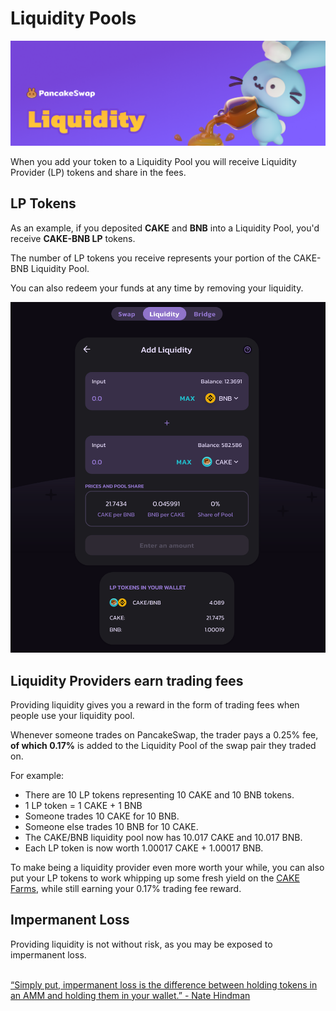 # Liquidity Pools

![](../../.gitbook/assets/liquidity-header.png)

When you add your token to a Liquidity Pool you will receive Liquidity Provider (LP) tokens and share in the fees.

## LP Tokens

As an example, if you deposited **CAKE** and **BNB** into a Liquidity Pool, you'd receive **CAKE-BNB LP** tokens.

The number of LP tokens you receive represents your portion of the CAKE-BNB Liquidity Pool.

You can also redeem your funds at any time by removing your liquidity.

![](../../.gitbook/assets/screenshot-2021-04-19-at-6.27.22-pm.png)

## Liquidity Providers earn trading fees

Providing liquidity gives you a reward in the form of trading fees when people use your liquidity pool.

Whenever someone trades on PancakeSwap, the trader pays a 0.25% fee, **of which 0.17%** is added to the Liquidity Pool of the swap pair they traded on.

For example:

* There are 10 LP tokens representing 10 CAKE and 10 BNB tokens.
* 1 LP token = 1 CAKE + 1 BNB
* Someone trades 10 CAKE for 10 BNB.
* Someone else trades 10 BNB for 10 CAKE.
* The CAKE/BNB liquidity pool now has 10.017 CAKE and 10.017 BNB.
* Each LP token is now worth 1.00017 CAKE + 1.00017 BNB.

To make being a liquidity provider even more worth your while, you can also put your LP tokens to work whipping up some fresh yield on the [CAKE Farms](https://pancakeswap.finance/farms), while still earning your 0.17% trading fee reward.

## Impermanent Loss

Providing liquidity is not without risk, as you may be exposed to impermanent loss.

\
[“Simply put, impermanent loss is the difference between holding tokens in an AMM and holding them in your wallet.” - Nate Hindman](https://blog.bancor.network/beginners-guide-to-getting-rekt-by-impermanent-loss-7c9510cb2f22)
